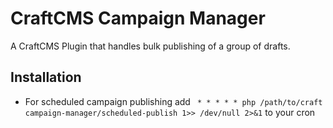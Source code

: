 # CraftCMS Campaign Manager
A CraftCMS Plugin that handles bulk publishing of a group of drafts.

## Installation
- For scheduled campaign publishing add ` * * * * * php /path/to/craft campaign-manager/scheduled-publish 1>> /dev/null 2>&1` to your cron